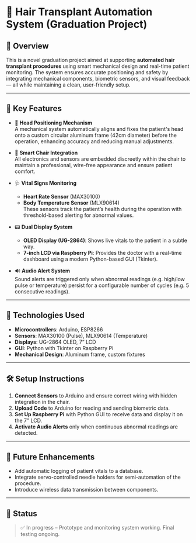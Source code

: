 # 🧠 Hair Transplant Automation System (Graduation Project)

## 📘 Overview

This is a novel graduation project aimed at supporting **automated hair transplant procedures** using smart mechanical design and real-time patient monitoring. The system ensures accurate positioning and safety by integrating mechanical components, biometric sensors, and visual feedback — all while maintaining a clean, user-friendly setup.

---

## 🧩 Key Features

- 🧱 **Head Positioning Mechanism**  
  A mechanical system automatically aligns and fixes the patient's head onto a custom circular aluminum frame (42cm diameter) before the operation, enhancing accuracy and reducing manual adjustments.

- 💺 **Smart Chair Integration**  
  All electronics and sensors are embedded discreetly within the chair to maintain a professional, wire-free appearance and ensure patient comfort.

- 🩺 **Vital Signs Monitoring**  
  - **Heart Rate Sensor** (MAX30100)  
  - **Body Temperature Sensor** (MLX90614)  
  These sensors track the patient’s health during the operation with threshold-based alerting for abnormal values.

- 📟 **Dual Display System**  
  - **OLED Display (UG-2864)**: Shows live vitals to the patient in a subtle way.  
  - **7-inch LCD via Raspberry Pi**: Provides the doctor with a real-time dashboard using a modern Python-based GUI (Tkinter).

- 🔊 **Audio Alert System**  
  Sound alerts are triggered only when abnormal readings (e.g. high/low pulse or temperature) persist for a configurable number of cycles (e.g. 5 consecutive readings).

---

## 🔧 Technologies Used

- **Microcontrollers**: Arduino, ESP8266  
- **Sensors**: MAX30100 (Pulse), MLX90614 (Temperature)  
- **Displays**: UG-2864 OLED, 7” LCD  
- **GUI**: Python with Tkinter on Raspberry Pi  
- **Mechanical Design**: Aluminum frame, custom fixtures

---

## 🛠️ Setup Instructions

1. **Connect Sensors** to Arduino and ensure correct wiring with hidden integration in the chair.
2. **Upload Code** to Arduino for reading and sending biometric data.
3. **Set Up Raspberry Pi** with Python GUI to receive data and display it on the 7" LCD.
4. **Activate Audio Alerts** only when continuous abnormal readings are detected.

---
## 🧪 Future Enhancements

- Add automatic logging of patient vitals to a database.
- Integrate servo-controlled needle holders for semi-automation of the procedure.
- Introduce wireless data transmission between components.

---

## 🏁 Status

> ✅ In progress – Prototype and monitoring system working. Final testing ongoing.
